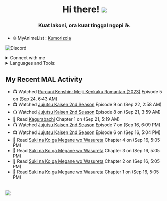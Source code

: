 <h1 align="center">Hi there! <img src="https://media.giphy.com/media/hvRJCLFzcasrR4ia7z/giphy.gif" width="25px"> </h1>
<h3 align="center">Kuat lakoni, ora kuat tinggal ngopi ☕.</h3>

- 🌐 MyAnimeList : [Kumorizola](https://myanimelist.net/animelist/Kumorizola)

![Discord](https://discord.c99.nl/widget/theme-3/761213268009943051.png)
<details>
      <summary>Connect with me</summary>
    <p align="left">
        <a href="https://www.facebook.com/kumori.hartley.1" target="blank"><img align="center"
                src="https://raw.githubusercontent.com/rahuldkjain/github-profile-readme-generator/master/src/images/icons/Social/facebook.svg"
                alt="kumori hartley" height="30" width="40" /></a>
        <a href="https://www.instagram.com/kumorizola/" target="blank"><img align="center"
                src="https://raw.githubusercontent.com/rahuldkjain/github-profile-readme-generator/master/src/images/icons/Social/instagram.svg"
                alt="kumorizola" height="30" width="40" /></a>
        <a href="https://discord.com" target="blank"><img align="center"
                src="https://raw.githubusercontent.com/rahuldkjain/github-profile-readme-generator/master/src/images/icons/Social/discord.svg"
                alt="Kumori#5882" height="30" width="40" /></a>
    </p>
</details>

<details>
    <summary align="left">Languages and Tools:</summary>
<p align="left">
      <a href="https://www.w3schools.com/css/" target="_blank">
        <img src="https://raw.githubusercontent.com/devicons/devicon/master/icons/css3/css3-original-wordmark.svg"
            alt="css3" width="40" height="40" /> </a> <a href="https://www.w3.org/html/" target="_blank"> <img
            src="https://raw.githubusercontent.com/devicons/devicon/master/icons/html5/html5-original-wordmark.svg"
            alt="html5" width="40" height="40" /> </a> <a href="https://www.java.com" target="_blank"> <img
            src="https://raw.githubusercontent.com/devicons/devicon/master/icons/java/java-original.svg" alt="java"
            width="40" height="40" /> </a> <a href="https://developer.mozilla.org/en-US/docs/Web/JavaScript"
            target="_blank"> <img
            src="https://raw.githubusercontent.com/devicons/devicon/master/icons/javascript/javascript-original.svg"
            alt="javascript" width="40" height="40" /> </a> <a href="https://nodejs.org" target="_blank"> <img
            src="https://raw.githubusercontent.com/devicons/devicon/master/icons/nodejs/nodejs-original-wordmark.svg"
            alt="nodejs" width="40" height="40" /> </a> <a href="https://www.python.org" target="_blank"> <img
            src="https://raw.githubusercontent.com/devicons/devicon/master/icons/python/python-original.svg"
            alt="python" width="40" height="40" /> </a> <a href="https://www.typescriptlang.org/" target="_blank"> <img
            src="https://raw.githubusercontent.com/devicons/devicon/master/icons/typescript/typescript-original.svg" 
            alt="typescript" width="40" height="40" /> </a> <a href="https://www.photoshop.com/en" target="_blank"> <img
            src="https://upload.wikimedia.org/wikipedia/commons/a/af/Adobe_Photoshop_CC_icon.svg" alt="photoshop" width="40" height="40"/> </a>
            <a href="https://www.adobe.com/products/premiere.html" target="_blank"> <img
            src="https://upload.wikimedia.org/wikipedia/commons/4/40/Adobe_Premiere_Pro_CC_icon.svg" alt="Premiere pro" width="40" height="40"/> </a>
            <a href="https://www.adobe.com/in/products/illustrator.html" target="_blank"> <img 
            src="https://upload.wikimedia.org/wikipedia/commons/f/fb/Adobe_Illustrator_CC_icon.svg" alt="illustrator" width="40" height="40"/> </a>
      
 </details>
 
 <h2> My Recent MAL Activity</h2>
<!-- MAL_ACTIVITY:start -->

- 📺 Watched [Rurouni Kenshin: Meiji Kenkaku Romantan (2023)](https://MyAnimeList.net/anime.php?id=50613) Episode 5 on (Sep 24, 6:43 AM)
- 📺 Watched [Jujutsu Kaisen 2nd Season](https://MyAnimeList.net/anime.php?id=51009) Episode 9 on (Sep 22, 2:58 AM)
- 📺 Watched [Jujutsu Kaisen 2nd Season](https://MyAnimeList.net/anime.php?id=51009) Episode 8 on (Sep 21, 3:59 AM)
- 📖 Read [Kagurabachi](https://MyAnimeList.net/manga.php?id=162479) Chapter 1 on (Sep 21, 5:19 AM)
- 📺 Watched [Jujutsu Kaisen 2nd Season](https://MyAnimeList.net/anime.php?id=51009) Episode 7 on (Sep 16, 6:09 PM)
- 📺 Watched [Jujutsu Kaisen 2nd Season](https://MyAnimeList.net/anime.php?id=51009) Episode 6 on (Sep 16, 5:04 PM)
- 📖 Read [Suki na Ko ga Megane wo Wasureta](https://MyAnimeList.net/manga.php?id=117332) Chapter 4 on (Sep 16, 5:05 PM)
- 📖 Read [Suki na Ko ga Megane wo Wasureta](https://MyAnimeList.net/manga.php?id=117332) Chapter 3 on (Sep 16, 5:05 PM)
- 📖 Read [Suki na Ko ga Megane wo Wasureta](https://MyAnimeList.net/manga.php?id=117332) Chapter 2 on (Sep 16, 5:05 PM)
- 📖 Read [Suki na Ko ga Megane wo Wasureta](https://MyAnimeList.net/manga.php?id=117332) Chapter 1 on (Sep 16, 5:05 PM)

<!-- MAL_ACTIVITY:end -->

  
<h2 align="left"> <img src="https://media.discordapp.net/attachments/918405470073520168/919220018355523584/ezgif.com-gif-maker_1.gif">
